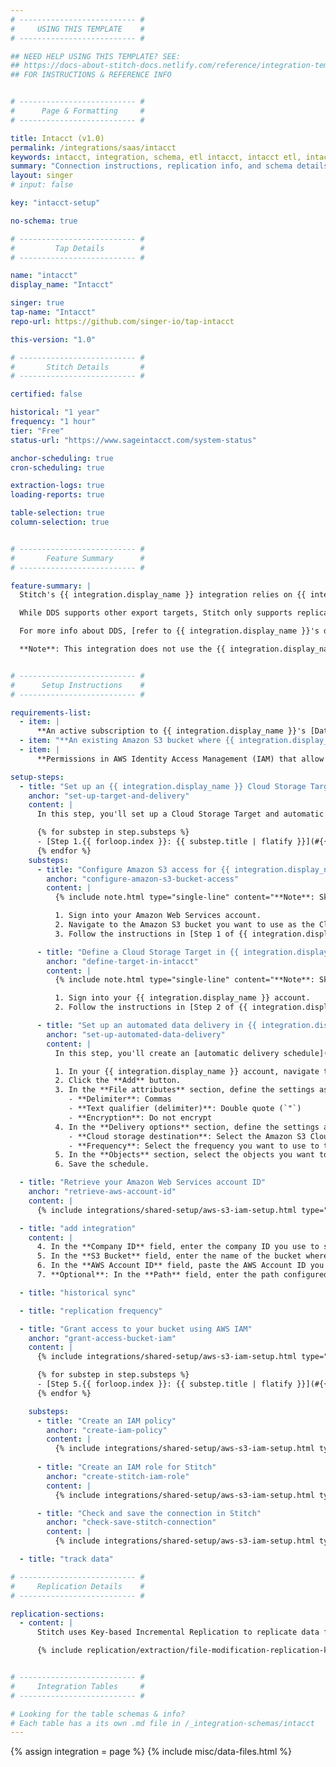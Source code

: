 ```yaml
---
# -------------------------- #
#     USING THIS TEMPLATE    #
# -------------------------- #

## NEED HELP USING THIS TEMPLATE? SEE:
## https://docs-about-stitch-docs.netlify.com/reference/integration-templates/saas/
## FOR INSTRUCTIONS & REFERENCE INFO


# -------------------------- #
#      Page & Formatting     #
# -------------------------- #

title: Intacct (v1.0)
permalink: /integrations/saas/intacct
keywords: intacct, integration, schema, etl intacct, intacct etl, intacct schema
summary: "Connection instructions, replication info, and schema details for Stitch's Intacct integration."
layout: singer
# input: false

key: "intacct-setup"

no-schema: true

# -------------------------- #
#         Tap Details        #
# -------------------------- #

name: "intacct"
display_name: "Intacct"

singer: true 
tap-name: "Intacct"
repo-url: https://github.com/singer-io/tap-intacct

this-version: "1.0"

# -------------------------- #
#       Stitch Details       #
# -------------------------- #

certified: false 

historical: "1 year"
frequency: "1 hour"
tier: "Free"
status-url: "https://www.sageintacct.com/system-status"

anchor-scheduling: true
cron-scheduling: true

extraction-logs: true
loading-reports: true

table-selection: true
column-selection: true


# -------------------------- #
#       Feature Summary      #
# -------------------------- #

feature-summary: |
  Stitch's {{ integration.display_name }} integration relies on {{ integration.display_name }}'s [Data Delivery Service (DDS)](https://developer.intacct.com/data-delivery-service/){:target="new"} for Amazon S3. {{ integration.display_name }} DDS exports reports in CSV format to Amazon S3, which Stitch will then replicate using [Key-based Incremental Replication](#replication).

  While DDS supports other export targets, Stitch only supports replicating {{ integration.display_name }} data through Amazon S3 at this time.

  For more info about DDS, [refer to {{ integration.display_name }}'s documentation](https://www.intacct.com/ia/docs/help/More/Data_Delivery_Service/dds-overview.htm){:target="new"}.

  **Note**: This integration does not use the {{ integration.display_name }} API. Only data available via DDS will be available for replication through Stitch.


# -------------------------- #
#      Setup Instructions    #
# -------------------------- #

requirements-list:
  - item: |
      **An active subscription to {{ integration.display_name }}'s [Data Delivery Service (DDS)](https://developer.intacct.com/data-delivery-service/){:target="new"}**. Stitch's {{ integration.display_name }} integration currently only replicates data from Amazon S3 buckets used by this {{ integration.display_name }} feature.
  - item: "**An existing Amazon S3 bucket where {{ integration.display_name }} publishes data via DDS.** Stitch will not create a bucket for you."
  - item: |
      **Permissions in AWS Identity Access Management (IAM) that allow you to create policies, create roles, and attach policies to roles**. This is required to grant Stitch authorization to your S3 bucket.

setup-steps:
  - title: "Set up an {{ integration.display_name }} Cloud Storage Target and automatic data delivery"
    anchor: "set-up-target-and-delivery"
    content: |
      In this step, you'll set up a Cloud Storage Target and automatic data delivery in {{ integration.display_name }}.

      {% for substep in step.substeps %}
      - [Step 1.{{ forloop.index }}: {{ substep.title | flatify }}](#{{ substep.anchor }})
      {% endfor %}
    substeps:
      - title: "Configure Amazon S3 access for {{ integration.display_name }}"
        anchor: "configure-amazon-s3-bucket-access"
        content: |
          {% include note.html type="single-line" content="**Note**: Skip this step if Inacct can already access your Amazon S3 bucket." %}

          1. Sign into your Amazon Web Services account.
          2. Navigate to the Amazon S3 bucket you want to use as the Cloud Storage Target for {{ integration.display_name }}.
          3. Follow the instructions in [Step 1 of {{ integration.display_name }}'s documentation](https://www.intacct.com/ia/docs/help/Reporting/Distribute_and_run_reports/Store_reports/cloud-storage-for-reports.htm?cshid=Reporting/Distribute_and_run_reports/Store_reports/cloud-storage-for-reports.htm#1.2){:target="new"} to enable {{ integration.display_name }} to access the bucket.

      - title: "Define a Cloud Storage Target in {{ integration.display_name }}"
        anchor: "define-target-in-intacct"
        content: |
          {% include note.html type="single-line" content="**Note**: Skip this step if a Cloud Storage Target for Amazon S3 is already set up in Inacct." %}

          1. Sign into your {{ integration.display_name }} account.
          2. Follow the instructions in [Step 2 of {{ integration.display_name }}'s documentation](https://www.intacct.com/ia/docs/help/Reporting/Distribute_and_run_reports/Store_reports/cloud-storage-for-reports.htm?cshid=Reporting/Distribute_and_run_reports/Store_reports/cloud-storage-for-reports.htm#1.){:target="new"} to create the target in {{ integration.display_name }}.

      - title: "Set up an automated data delivery in {{ integration.display_name }}"
        anchor: "set-up-automated-data-delivery"
        content: |
          In this step, you'll create an [automatic delivery schedule](https://www.intacct.com/ia/docs/help/More/Data_Delivery_Service/create-an-automated-delivery.htm#Config){:target="new"} in your {{ integration.display_name }} account.

          1. In your {{ integration.display_name }} account, navigate to **Company > Data Delivery Service > Automatic**.
          2. Click the **Add** button.
          3. In the **File attributes** section, define the settings as follows:
             - **Delimiter**: Commas
             - **Text qualifier (delimiter)**: Double quote (`"`)
             - **Encryption**: Do not encrypt
          4. In the **Delivery options** section, define the settings as follows:
             - **Cloud storage destination**: Select the Amazon S3 Cloud Storage Target you created in [Step 1.2](#define-target-in-intacct).
             - **Frequency**: Select the frequency you want to use to trigger a data export in {{ integration.display_name }}.
          5. In the **Objects** section, select the objects you want to include in the export. These objects will then be available for selection in Stitch.
          6. Save the schedule.

  - title: "Retrieve your Amazon Web Services account ID"
    anchor: "retrieve-aws-account-id"
    content: |
      {% include integrations/shared-setup/aws-s3-iam-setup.html type="retrieve-account-id" %}

  - title: "add integration"
    content: |
      4. In the **Company ID** field, enter the company ID you use to sign into {{ integration.display_name }}.
      5. In the **S3 Bucket** field, enter the name of the bucket where the {{ integration.display_name }} Data Delivery Service (DDS) outputs data. Enter only the bucket name: No URLs, `https`, or S3 parts. For example: `intacct-stitch-bucket`
      6. In the **AWS Account ID** field, paste the AWS Account ID you retrieved in [Step 2](#retrieve-aws-account-id).
      7. **Optional**: In the **Path** field, enter the path configured in {{ integration.display_name }} for use in the S3 bucket.

  - title: "historical sync"

  - title: "replication frequency"

  - title: "Grant access to your bucket using AWS IAM"
    anchor: "grant-access-bucket-iam"
    content: |
      {% include integrations/shared-setup/aws-s3-iam-setup.html type="aws-iam-access-intro" %}

      {% for substep in step.substeps %}
      - [Step 5.{{ forloop.index }}: {{ substep.title | flatify }}](#{{ substep.anchor }})
      {% endfor %}

    substeps:
      - title: "Create an IAM policy"
        anchor: "create-iam-policy"
        content: |
          {% include integrations/shared-setup/aws-s3-iam-setup.html type="create-iam-policy" %}
          
      - title: "Create an IAM role for Stitch"
        anchor: "create-stitch-iam-role"
        content: |
          {% include integrations/shared-setup/aws-s3-iam-setup.html type="create-stitch-iam-role" %}

      - title: "Check and save the connection in Stitch"
        anchor: "check-save-stitch-connection"
        content: |
          {% include integrations/shared-setup/aws-s3-iam-setup.html type="check-and-save" %}

  - title: "track data"

# -------------------------- #
#     Replication Details    #
# -------------------------- #

replication-sections:
  - content: |
      Stitch uses Key-based Incremental Replication to replicate data from {{ integration.display_name }} integrations. To identify new and updated data for replication, Stitch will use file modification timestamps as [Replication Keys]({{ link.replication.rep-keys | prepend: site.baseurl }}) and store them on a per-table basis. This means that only files dumped from a new {{ integration.display_name }} data sync will be selected for replication.

      {% include replication/extraction/file-modification-replication-keys.html %}


# -------------------------- #
#     Integration Tables     #
# -------------------------- #

# Looking for the table schemas & info?
# Each table has a its own .md file in /_integration-schemas/intacct
---
```

{% assign integration = page %}
{% include misc/data-files.html %}